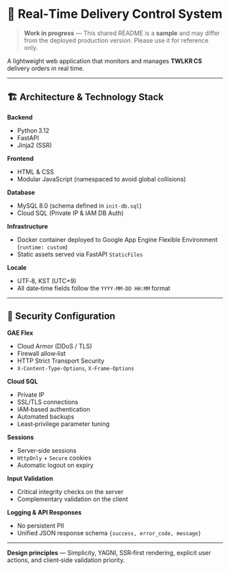 # 🚚 Real‑Time Delivery Control System

> **Work in progress** — This shared README is a **sample** and may differ from the deployed production version. Please use it for reference only.

A lightweight web application that monitors and manages **TWLKR CS** delivery orders in real time.

---

## 🏗️ Architecture & Technology Stack

**Backend**  
- Python 3.12  
- FastAPI  
- Jinja2 (SSR)

**Frontend**  
- HTML & CSS  
- Modular JavaScript (namespaced to avoid global collisions)

**Database**  
- MySQL 8.0 (schema defined in `init-db.sql`)  
- Cloud SQL (Private IP & IAM DB Auth)

**Infrastructure**  
- Docker container deployed to Google App Engine Flexible Environment (`runtime: custom`)  
- Static assets served via FastAPI `StaticFiles`

**Locale**  
- UTF‑8, KST (UTC+9)  
- All date‑time fields follow the `YYYY-MM-DD HH:MM` format

---

## 🔐 Security Configuration

**GAE Flex**  
- Cloud Armor (DDoS / TLS)  
- Firewall allow‑list  
- HTTP Strict Transport Security  
- `X-Content-Type-Options`, `X-Frame-Options`

**Cloud SQL**  
- Private IP  
- SSL/TLS connections  
- IAM‑based authentication  
- Automated backups  
- Least‑privilege parameter tuning

**Sessions**  
- Server‑side sessions  
- `HttpOnly` + `Secure` cookies  
- Automatic logout on expiry

**Input Validation**  
- Critical integrity checks on the server  
- Complementary validation on the client

**Logging & API Responses**  
- No persistent PII  
- Unified JSON response schema `{success, error_code, message}`

---

**Design principles** — Simplicity, YAGNI, SSR‑first rendering, explicit user actions, and client‑side validation priority.

